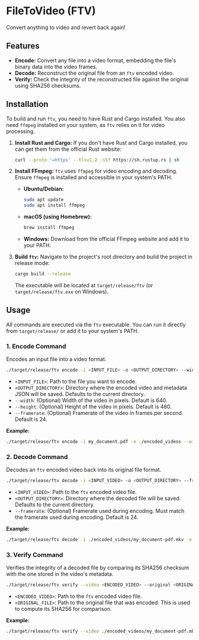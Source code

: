 # FileToVideo (FTV)

Convert anything to video and revert back again!

## Features

- **Encode:** Convert any file into a video format, embedding the file's binary data into the video frames.
- **Decode:** Reconstruct the original file from an `ftv` encoded video.
- **Verify:** Check the integrity of the reconstructed file against the original using SHA256 checksums.

## Installation

To build and run `ftv`, you need to have Rust and Cargo installed. You also need `ffmpeg` installed on your system, as `ftv` relies on it for video processing.

1.  **Install Rust and Cargo:**
    If you don't have Rust and Cargo installed, you can get them from the official Rust website:
    ```bash
    curl --proto '=https' --tlsv1.2 -sSf https://sh.rustup.rs | sh
    ```

2.  **Install FFmpeg:**
    `ftv` uses `ffmpeg` for video encoding and decoding. Ensure `ffmpeg` is installed and accessible in your system's PATH.

    *   **Ubuntu/Debian:**
        ```bash
        sudo apt update
        sudo apt install ffmpeg
        ```
    *   **macOS (using Homebrew):**
        ```bash
        brew install ffmpeg
        ```
    *   **Windows:** Download from the official FFmpeg website and add it to your PATH.

3.  **Build `ftv`:**
    Navigate to the project's root directory and build the project in release mode:
    ```bash
    cargo build --release
    ```
    The executable will be located at `target/release/ftv` (or `target/release/ftv.exe` on Windows).

## Usage

All commands are executed via the `ftv` executable. You can run it directly from `target/release/` or add it to your system's PATH.

### 1. Encode Command

Encodes an input file into a video format.

```bash
./target/release/ftv encode -i <INPUT_FILE> -o <OUTPUT_DIRECTORY> --width <WIDTH> --height <HEIGHT> --framerate <FRAMERATE>
```

*   `<INPUT_FILE>`: Path to the file you want to encode.
*   `<OUTPUT_DIRECTORY>`: Directory where the encoded video and metadata JSON will be saved. Defaults to the current directory.
*   `--width`: (Optional) Width of the video in pixels. Default is 640.
*   `--height`: (Optional) Height of the video in pixels. Default is 480.
*   `--framerate`: (Optional) Framerate of the video in frames per second. Default is 24.

**Example:**

```bash
./target/release/ftv encode -i my_document.pdf -o ./encoded_videos --width 1280 --height 720 --framerate 30
```

### 2. Decode Command

Decodes an `ftv` encoded video back into its original file format.

```bash
./target/release/ftv decode -i <INPUT_VIDEO> -o <OUTPUT_DIRECTORY> --framerate <FRAMERATE>
```

*   `<INPUT_VIDEO>`: Path to the `ftv` encoded video file.
*   `<OUTPUT_DIRECTORY>`: Directory where the decoded file will be saved. Defaults to the current directory.
*   `--framerate`: (Optional) Framerate used during encoding. Must match the framerate used during encoding. Default is 24.

**Example:**

```bash
./target/release/ftv decode -i ./encoded_videos/my_document-pdf.mkv -o ./decoded_files
```

### 3. Verify Command

Verifies the integrity of a decoded file by comparing its SHA256 checksum with the one stored in the video's metadata.

```bash
./target/release/ftv verify --video <ENCODED_VIDEO> --original <ORIGINAL_FILE>
```

*   `<ENCODED_VIDEO>`: Path to the `ftv` encoded video file.
*   `<ORIGINAL_FILE>`: Path to the original file that was encoded. This is used to compute its SHA256 for comparison.

**Example:**

```bash
./target/release/ftv verify --video ./encoded_videos/my_document-pdf.mkv --original my_document.pdf
```